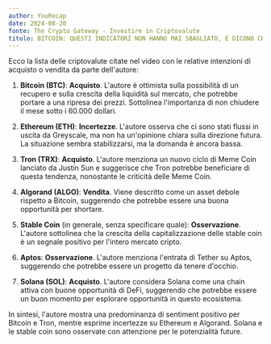 ```yaml
---
author: YouRecap
date: 2024-08-20
fonte: The Crypto Gateway - Investire in Criptovalute
titolo: BITCOIN: QUESTI INDICATORI NON HANNO MAI SBAGLIATO, E DICONO CHE...
---
```


Ecco la lista delle criptovalute citate nel video con le relative intenzioni di acquisto o vendita da parte dell'autore:

1. **Bitcoin (BTC)**: **Acquisto**. L'autore è ottimista sulla possibilità di un recupero e sulla crescita della liquidità sul mercato, che potrebbe portare a una ripresa dei prezzi. Sottolinea l'importanza di non chiudere il mese sotto i 60.000 dollari.

2. **Ethereum (ETH)**: **Incertezze**. L'autore osserva che ci sono stati flussi in uscita da Greyscale, ma non ha un'opinione chiara sulla direzione futura. La situazione sembra stabilizzarsi, ma la domanda è ancora bassa.

3. **Tron (TRX)**: **Acquisto**. L'autore menziona un nuovo ciclo di Meme Coin lanciato da Justin Sun e suggerisce che Tron potrebbe beneficiare di questa tendenza, nonostante le criticità delle Meme Coin.

4. **Algorand (ALGO)**: **Vendita**. Viene descritto come un asset debole rispetto a Bitcoin, suggerendo che potrebbe essere una buona opportunità per shortare.

5. **Stable Coin** (in generale, senza specificare quale): **Osservazione**. L'autore sottolinea che la crescita della capitalizzazione delle stable coin è un segnale positivo per l'intero mercato cripto.

6. **Aptos**: **Osservazione**. L'autore menziona l'entrata di Tether su Aptos, suggerendo che potrebbe essere un progetto da tenere d'occhio.

7. **Solana (SOL)**: **Acquisto**. L'autore considera Solana come una chain attiva con buone opportunità di DeFi, suggerendo che potrebbe essere un buon momento per esplorare opportunità in questo ecosistema.

In sintesi, l'autore mostra una predominanza di sentiment positivo per Bitcoin e Tron, mentre esprime incertezze su Ethereum e Algorand. Solana e le stable coin sono osservate con attenzione per le potenzialità future.
